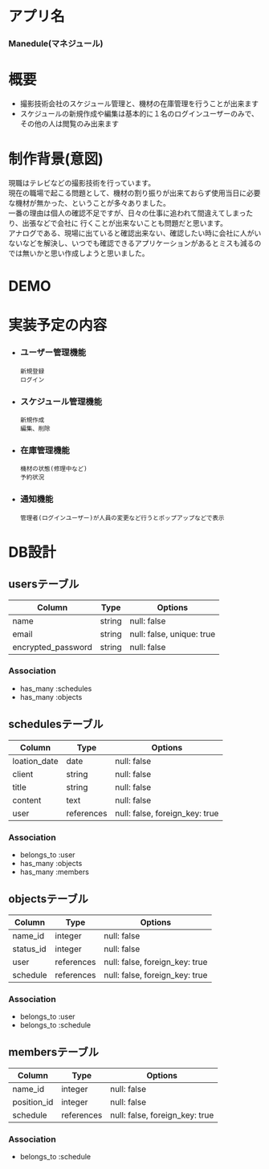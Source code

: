 # アプリ名
### Manedule(マネジュール)

# 概要
- 撮影技術会社のスケジュール管理と、機材の在庫管理を行うことが出来ます
- スケジュールの新規作成や編集は基本的に１名のログインユーザーのみで、その他の人は閲覧のみ出来ます

# 制作背景(意図)
現職はテレビなどの撮影技術を行っています。  
現在の職場で起こる問題として、機材の割り振りが出来ておらず使用当日に必要な機材が無かった、ということが多々ありました。  
一番の理由は個人の確認不足ですが、日々の仕事に追われて間違えてしまったり、出張などで会社に
行くことが出来ないことも問題だと思います。  
アナログである、現場に出ていると確認出来ない、確認したい時に会社に人がいないなどを解決し、いつでも確認できるアプリケーションがあるとミスも減るのでは無いかと思い作成しようと思いました。

# DEMO

# 実装予定の内容
- ### ユーザー管理機能  
      新規登録
      ログイン
- ### スケジュール管理機能  
      新規作成
      編集、削除
- ### 在庫管理機能  
      機材の状態(修理中など)
      予約状況
- ### 通知機能
      管理者(ログインユーザー)が人員の変更など行うとポップアップなどで表示

# DB設計
## usersテーブル
| Column             | Type   | Options                   |
| ------------------ | ------ | ------------------------- |
| name               | string | null: false               |
| email              | string | null: false, unique: true |
| encrypted_password | string | null: false               |

### Association
- has_many :schedules
- has_many :objects

## schedulesテーブル
| Column       | Type       | Options                         |
| ------------ | ---------- | ------------------------------ |
| loation_date | date       | null: false                    |
| client       | string     | null: false                    |
| title        | string     | null: false                    |
| content      | text       | null: false                    |
| user         | references | null: false, foreign_key: true |

### Association
- belongs_to :user
- has_many :objects
- has_many :members

## objectsテーブル
| Column    | Type       | Options                        |
| --------- | ---------- | ------------------------------ |
| name_id   | integer    | null: false                    |
| status_id | integer    | null: false                    |
| user      | references | null: false, foreign_key: true |
| schedule  | references | null: false, foreign_key: true |

### Association
- belongs_to :user
- belongs_to :schedule

## membersテーブル
| Column      | Type       | Options                        |
| ----------- | ---------- | ------------------------------ |
| name_id     | integer    | null: false                    |
| position_id | integer    | null: false                    |
| schedule    | references | null: false, foreign_key: true |

### Association
- belongs_to :schedule